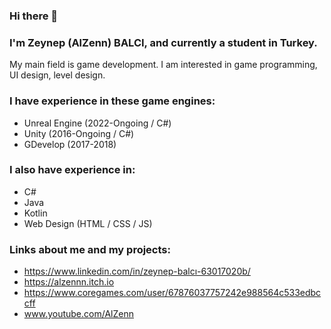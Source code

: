 ### Hi there 👋

<!--
**AlZenn/AlZenn** is a ✨ _special_ ✨ repository because its `README.md` (this file) appears on your GitHub profile.

Here are some ideas to get you started:

- 🔭 I’m currently working on ...
- 🌱 I’m currently learning ...
- 👯 I’m looking to collaborate on ...
- 🤔 I’m looking for help with ...
- 💬 Ask me about ...
- 📫 How to reach me: ...
- 😄 Pronouns: ...
- ⚡ Fun fact: ...
-->

### I'm Zeynep (AlZenn) BALCI, and currently a student in Turkey.

My main field is game development. I am interested in game programming, UI design, level design.

### I have experience in these game engines:

- Unreal Engine (2022-Ongoing / C#)
- Unity (2016-Ongoing / C#)
- GDevelop (2017-2018)

### I also have experience in:

- C#
- Java
- Kotlin
- Web Design (HTML / CSS / JS)

### Links about me and my projects:

- https://www.linkedin.com/in/zeynep-balcı-63017020b/
- https://alzennn.itch.io
- https://www.coregames.com/user/67876037757242e988564c533edbccff
- www.youtube.com/AlZenn
